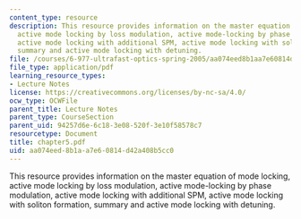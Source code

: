```yaml
---
content_type: resource
description: This resource provides information on the master equation of mode locking,
  active mode locking by loss modulation, active mode-locking by phase modulation,
  active mode locking with additional SPM, active mode locking with soliton formation,
  summary and active mode locking with detuning.
file: /courses/6-977-ultrafast-optics-spring-2005/aa074eed8b1aa7e60814d42a408b5cc0_chapter5.pdf
file_type: application/pdf
learning_resource_types:
- Lecture Notes
license: https://creativecommons.org/licenses/by-nc-sa/4.0/
ocw_type: OCWFile
parent_title: Lecture Notes
parent_type: CourseSection
parent_uid: 94257d6e-6c18-3e08-520f-3e10f58578c7
resourcetype: Document
title: chapter5.pdf
uid: aa074eed-8b1a-a7e6-0814-d42a408b5cc0
---
```

This resource provides information on the master equation of mode locking, active mode locking by loss modulation, active mode-locking by phase modulation, active mode locking with additional SPM, active mode locking with soliton formation, summary and active mode locking with detuning.
